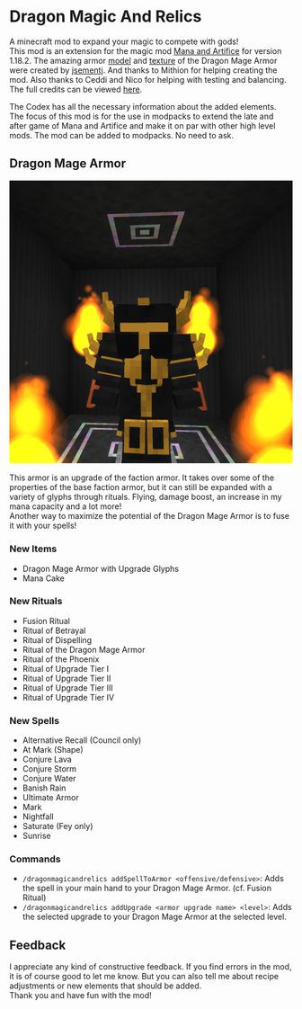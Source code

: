 # Dragon Magic And Relics
A minecraft mod to expand your magic to compete with gods!
<br>This mod is an extension for the magic mod [Mana and Artifice](https://www.curseforge.com/minecraft/mc-mods/mana-and-artifice) for version 1.18.2.
The amazing armor [model](/src/main/resources/assets/dragonmagicandrelics/geo/dragon_mage_armor.geo.json)
and [texture](/src/main/resources/assets/dragonmagicandrelics/textures/models/armor/infernal_dragon_mage_armor_texture.png)
of the Dragon Mage Armor were created by [jsementj](https://www.reddit.com/user/jsementj/). And thanks to Mithion for helping creating the mod. Also thanks to Ceddi and Nico for helping with testing and balancing.
<br>The full credits can be viewed [here](/CREDITS.md). 

The Codex has all the necessary information about the added elements.
<br>The focus of this mod is for the use in modpacks to extend the late and after game of Mana and Artifice and make it on par with other high level mods. The mod can be added to modpacks. No need to ask.

## Dragon Mage Armor
![The Dragon Mage Armor](/src/main/resources/the_dragon_mage_armor.png)

This armor is an upgrade of the faction armor. It takes over some of the properties of the base faction armor, but it can still be expanded with a variety of glyphs through rituals. Flying, damage boost, an increase in my mana capacity and a lot more!
<br>Another way to maximize the potential of the Dragon Mage Armor is to fuse it with your spells!

### New Items
- Dragon Mage Armor with Upgrade Glyphs
- Mana Cake

### New Rituals
- Fusion Ritual
- Ritual of Betrayal
- Ritual of Dispelling
- Ritual of the Dragon Mage Armor
- Ritual of the Phoenix
- Ritual of Upgrade Tier I
- Ritual of Upgrade Tier II
- Ritual of Upgrade Tier III
- Ritual of Upgrade Tier IV

### New Spells
- Alternative Recall (Council only)
- At Mark (Shape)
- Conjure Lava
- Conjure Storm
- Conjure Water
- Banish Rain
- Ultimate Armor
- Mark
- Nightfall
- Saturate (Fey only)
- Sunrise

### Commands
- ```/dragonmagicandrelics addSpellToArmor <offensive/defensive>```: Adds the spell in your main hand to your Dragon Mage Armor. (cf. Fusion Ritual)
- ```/dragonmagicandrelics addUpgrade <armor upgrade name> <level>```: Adds the selected upgrade to your Dragon Mage Armor at the selected level.

## Feedback
I appreciate any kind of constructive feedback. If you find errors in the mod, it is of course good to let me know. But you can also tell me about recipe adjustments or new elements that should be added. 
<br>Thank you and have fun with the mod!
